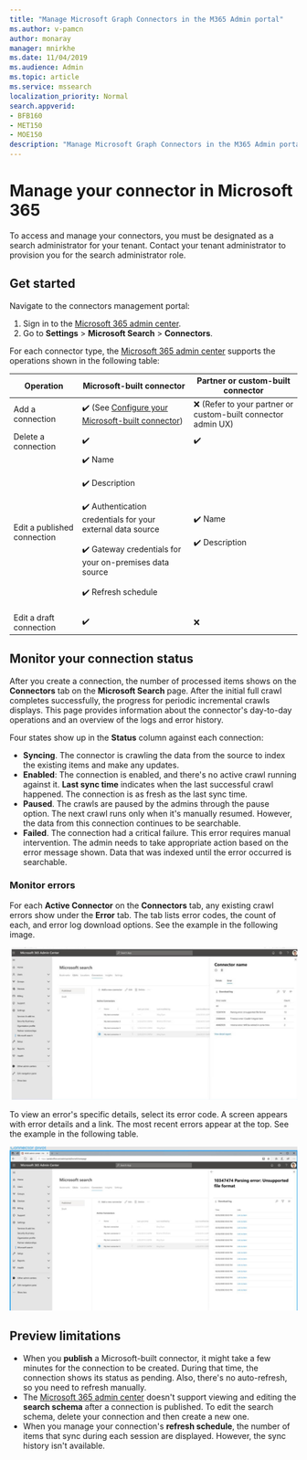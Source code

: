 ```yaml
---
title: "Manage Microsoft Graph Connectors in the M365 Admin portal"
ms.author: v-pamcn
author: monaray
manager: mnirkhe
ms.date: 11/04/2019
ms.audience: Admin
ms.topic: article
ms.service: mssearch
localization_priority: Normal
search.appverid:
- BFB160
- MET150
- MOE150
description: "Manage Microsoft Graph Connectors in the M365 Admin portal."
---
```


# Manage your connector in Microsoft 365

To access and manage your connectors, you must be designated as a search administrator for your tenant. Contact your tenant administrator to provision you for the search administrator role.

## Get started
Navigate to the connectors management portal:
1. Sign in to the [Microsoft 365 admin center](https://admin.microsoft.com).
2. Go to **Settings** > **Microsoft Search** > **Connectors**.

For each connector type, the [Microsoft 365 admin center](https://admin.microsoft.com) supports the operations shown in the following table:

**Operation** | **Microsoft-built connector** | **Partner or custom-built connector**
--- | --- | ---
Add a connection | :heavy_check_mark: (See [Configure your Microsoft-built connector](configure-connector.md)) | :x: (Refer to your partner or custom-built connector admin UX)
Delete a connection | :heavy_check_mark: | :heavy_check_mark:
Edit a published connection | :heavy_check_mark: Name<br></br> :heavy_check_mark: Description<br></br> :heavy_check_mark: Authentication credentials for your external data source<br></br> :heavy_check_mark: Gateway credentials for your on-premises data source<br></br> :heavy_check_mark: Refresh schedule<br></br> | :heavy_check_mark: Name<br></br> :heavy_check_mark: Description
Edit a draft connection | :heavy_check_mark: | :x:

## Monitor your connection status
After you create a connection, the number of processed items shows on the **Connectors** tab on the **Microsoft Search** page. After the initial full crawl completes successfully, the progress for periodic incremental crawls displays. This page provides information about the connector's day-to-day operations and an overview of the logs and error history.

Four states show up in the **Status** column against each connection:
* **Syncing**. The connector is crawling the data from the source to index the existing items and make any updates.
* **Enabled**: The connection is enabled, and there's no active crawl running against it. **Last sync time** indicates when the last successful crawl happened. The connection is as fresh as the last sync time.
* **Paused**. The crawls are paused by the admins through the pause option. The next crawl runs only when it's manually resumed. However, the data from this connection continues to be searchable.
* **Failed**. The connection had a critical failure. This error requires manual intervention. The admin needs to take appropriate action based on the error message shown. Data that was indexed until the error occurred is searchable.

### Monitor errors
For each **Active Connector** on the **Connectors** tab, any existing crawl errors show under the **Error** tab. The tab lists error codes, the count of each, and error log download options. See the example in the following image.

![](media/errormonitoring1.jpg)

To view an error's specific details, select its error code. A screen appears with error details and a link. The most recent errors appear at the top. See the example in the following table.

![](media/errormonitoring2.jpg)

## Preview limitations
* When you **publish** a Microsoft-built connector, it might take a few minutes for the connection to be created. During that time, the connection shows its status as pending. Also, there's no auto-refresh, so you need to refresh manually.
* The [Microsoft 365 admin center](https://admin.microsoft.com) doesn't support viewing and editing the **search schema** after a connection is published. To edit the search schema, delete your connection and then create a new one.
* When you manage your connection's **refresh schedule**, the number of items that sync during each session are displayed. However, the sync history isn't available.
